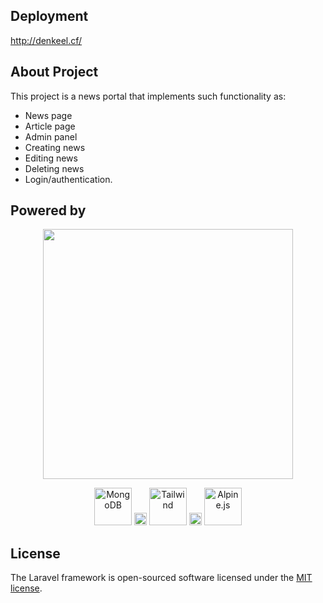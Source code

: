## Deployment
http://denkeel.cf/

## About Project

This project is a news portal that implements such functionality as:

- News page
- Article page
- Admin panel
- Creating news
- Editing news
- Deleting news
- Login/authentication.

## Powered by

<p align="center"><a href="https://laravel.com" target="_blank"><img src="https://raw.githubusercontent.com/laravel/art/master/logo-lockup/5%20SVG/2%20CMYK/1%20Full%20Color/laravel-logolockup-cmyk-red.svg" width="400"></a></p>

<p align="center">
<img height="60px" src="https://webassets.mongodb.com/_com_assets/cms/MongoDB_Logo_FullColorBlack_RGB-4td3yuxzjs.png" alt="MongoDB">
    <img height="20px" src="https://upload.wikimedia.org/wikipedia/commons/thumb/4/43/White_square_50%25_transparency.svg/1024px-White_square_50%25_transparency.svg.png">
<img height="60px" src="https://user-images.githubusercontent.com/20585624/120068996-2e51cf80-c08c-11eb-94e7-abbce1fc37bc.png" alt="Tailwind">
    <img height="20px" src="https://upload.wikimedia.org/wikipedia/commons/thumb/4/43/White_square_50%25_transparency.svg/1024px-White_square_50%25_transparency.svg.png">
<img height="60px" src="https://miro.medium.com/max/2000/1*KIJInxXLBElyBcQaEclz6g.png" alt="Alpine.js">
</p>

## License

The Laravel framework is open-sourced software licensed under the [MIT license](https://opensource.org/licenses/MIT).

